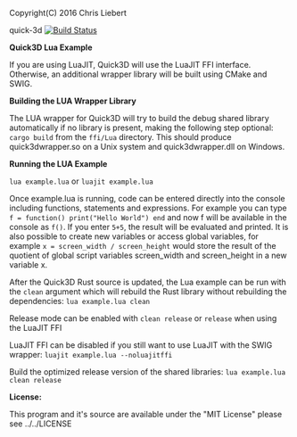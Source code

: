 Copyright(C) 2016 Chris Liebert

quick-3d  [![Build Status](https://travis-ci.org/chrisliebert/quick-3d.svg?branch=master)](https://travis-ci.org/chrisliebert/quick-3d)

**Quick3D Lua Example**

If you are using LuaJIT, Quick3D will use the LuaJIT FFI interface. Otherwise, an additional wrapper library will be built using CMake and SWIG.

**Building the LUA Wrapper Library**

The LUA wrapper for Quick3D will try to build the debug shared library automatically if no library is present, making the following step optional:
`cargo build` from the `ffi/Lua` directory.
This should produce quick3dwrapper.so on a Unix system and quick3dwrapper.dll on Windows.

**Running the LUA Example**

`lua example.lua` or `luajit example.lua`

Once example.lua is running, code can be entered directly into the console including functions, statements and expressions. For example you can type `f = function() print("Hello World") end` and now f will be available in the console as `f()`. If you enter `5+5`, the result will be evaluated and printed. It is also possible to create new variables or access global variables, for example `x = screen_width / screen_height` would store the result of the quotient of global script variables screen_width and screen_height in a new variable x.

After the Quick3D Rust source is updated, the Lua example can be run with the `clean` argument which will rebuild the Rust library without rebuilding the dependencies:
`lua example.lua clean`

Release mode can be enabled with `clean release` or `release` when using the LuaJIT FFI

LuaJIT FFI can be disabled if you still want to use LuaJIT with the SWIG wrapper:
`luajit example.lua --noluajitffi`

Build the optimized release version of the shared libraries:
`lua example.lua clean release`

  **License:**
  
  This program and it's source are available under the "MIT License" please see ../../LICENSE
